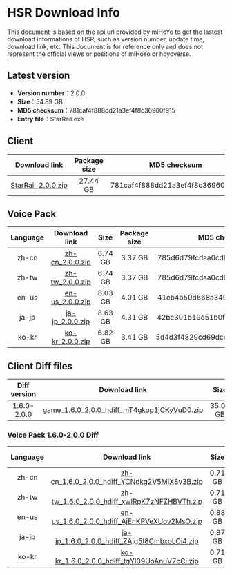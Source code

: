 # HSR Download Info

This document is based on the api url provided by miHoYo to get the lastest download informations of HSR, such as version number, update time, download link, etc. This document is for reference only and does not represent the official views or positions of miHoYo or hoyoverse.

## Latest version

- **Version number**：2.0.0
- **Size**：54.89 GB
- **MD5 checksum**：781caf4f888dd21a3ef4f8c36960f915
- **Entry file**：StarRail.exe

## Client

| Download link | Package size | MD5 checksum |
| :---: | :---: | :---: |
| [StarRail_2.0.0.zip](https://autopatchcn.bhsr.com/client/cn/20240126110214_QvLzGdvYfGBEq4M4/PC/StarRail_2.0.0.zip) | 27.44 GB | 781caf4f888dd21a3ef4f8c36960f915 |

## Voice Pack

| Language | Download link | Size | Package size | MD5 checksum |
| :---: | :---: | :---: | :---: | :---: |
| zh-cn | [zh-cn_2.0.0.zip](https://autopatchcn.bhsr.com/client/cn/20240126110214_QvLzGdvYfGBEq4M4/PC/Chinese.zip) | 6.74 GB | 3.37 GB | 785d6d79fcdaa0cdb847718ad17a4f82 |
| zh-tw | [zh-tw_2.0.0.zip](https://autopatchcn.bhsr.com/client/cn/20240126110214_QvLzGdvYfGBEq4M4/PC/Chinese.zip) | 6.74 GB | 3.37 GB | 785d6d79fcdaa0cdb847718ad17a4f82 |
| en-us | [en-us_2.0.0.zip](https://autopatchcn.bhsr.com/client/cn/20240126110214_QvLzGdvYfGBEq4M4/PC/English.zip) | 8.03 GB | 4.01 GB | 41eb4b50d668a349fab3cb4b5ac1f75e |
| ja-jp | [ja-jp_2.0.0.zip](https://autopatchcn.bhsr.com/client/cn/20240126110214_QvLzGdvYfGBEq4M4/PC/Japanese.zip) | 8.63 GB | 4.31 GB | 42bc301b19e51b0ff72fb232b3043137 |
| ko-kr | [ko-kr_2.0.0.zip](https://autopatchcn.bhsr.com/client/cn/20240126110214_QvLzGdvYfGBEq4M4/PC/Korean.zip) | 6.82 GB | 3.41 GB | 5d4d3f4829cd69dcee13b11b58310c35 |

## Client Diff files

| Diff version | Download link | Size | Package size | MD5 checksum |
| :---: | :---: | :---: | :---: | :---: |
| 1.6.0-2.0.0 | [game_1.6.0_2.0.0_hdiff_mT4gkop1jCKyVuD0.zip](https://autopatchcn.bhsr.com/client/hkrpg_cn/33/game_1.6.0_2.0.0_hdiff_mT4gkop1jCKyVuD0.zip) | 35.02 GB | 16.41 GB | C23BD6852256B176B410BC71A1836015 |

### Voice Pack  1.6.0-2.0.0 Diff

| Language | Download link | Size | Package size | MD5 checksum |
| :---: | :---: | :---: | :---: | :---: |
| zh-cn | [zh-cn_1.6.0_2.0.0_hdiff_YCNdkg2V5MjX8v3B.zip](https://autopatchcn.bhsr.com/client/hkrpg_cn/33/zh-cn_1.6.0_2.0.0_hdiff_YCNdkg2V5MjX8v3B.zip) | 0.71 GB | 0.35 GB | 95774CAA02F21BD2C6CE45102787EB0F |
| zh-tw | [zh-tw_1.6.0_2.0.0_hdiff_xwlRpK7zNFZHBVTh.zip](https://autopatchcn.bhsr.com/client/hkrpg_cn/33/zh-tw_1.6.0_2.0.0_hdiff_xwlRpK7zNFZHBVTh.zip) | 0.71 GB | 0.35 GB | BEC91DC25C90AA79FD3E069AC731077A |
| en-us | [en-us_1.6.0_2.0.0_hdiff_AjEnKPVeXUov2MsO.zip](https://autopatchcn.bhsr.com/client/hkrpg_cn/33/en-us_1.6.0_2.0.0_hdiff_AjEnKPVeXUov2MsO.zip) | 0.88 GB | 0.43 GB | 72F5256CDBE62C7E03834463DE3831AF |
| ja-jp | [ja-jp_1.6.0_2.0.0_hdiff_ZAjg5I8CmbxoLOi4.zip](https://autopatchcn.bhsr.com/client/hkrpg_cn/33/ja-jp_1.6.0_2.0.0_hdiff_ZAjg5I8CmbxoLOi4.zip) | 0.87 GB | 0.43 GB | 10A90B0A6543D817D4982EEE9120029B |
| ko-kr | [ko-kr_1.6.0_2.0.0_hdiff_tgYl09UoAnuV7cCi.zip](https://autopatchcn.bhsr.com/client/hkrpg_cn/33/ko-kr_1.6.0_2.0.0_hdiff_tgYl09UoAnuV7cCi.zip) | 0.71 GB | 0.35 GB | 6C3777ECBDDCFF427404CC9F92BEA1FD |


